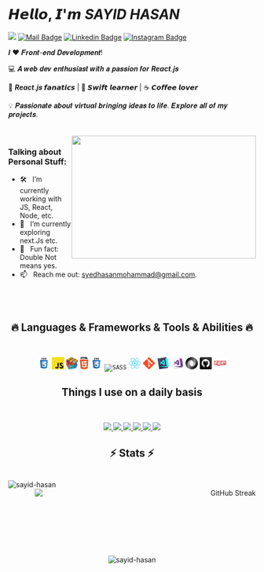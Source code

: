 
# 𝙃𝙚𝙡𝙡𝙤, 𝙄'𝙢 ***SAYID HASAN***


[![](https://img.shields.io/badge/-@sayidhasan-%23181717?style=flat-square&logo=github)](https://github.com/sayid-hasan)
[![Mail Badge](https://img.shields.io/badge/-gmail-c14438?style=flat&logo=Gmail&logoColor=white&link=mailto:syedhasanmohammad@gmail.com)](mailto:syedhasanmohammad@gmail.com)
[![Linkedin Badge](https://img.shields.io/badge/-LinkedIn-0e76a8?style=flat-square&logo=Linkedin&logoColor=white)](https://www.linkedin.com/in/mohammed-syed-hasan)
[![Instagram Badge](https://img.shields.io/badge/-Instagram-e4405f?style=flat-square&logo=Instagram&logoColor=white)](https://instagram.com/iampavangandhi/)

𝑰 ❤️ 𝑭𝒓𝒐𝒏𝒕-𝒆𝒏𝒅 𝑫𝒆𝒗𝒆𝒍𝒐𝒑𝒎𝒆𝒏𝒕!

:computer: 𝑨 𝒘𝒆𝒃 𝒅𝒆𝒗 𝒆𝒏𝒕𝒉𝒖𝒔𝒊𝒂𝒔𝒕 𝒘𝒊𝒕𝒉 𝒂 𝒑𝒂𝒔𝒔𝒊𝒐𝒏 𝒇𝒐𝒓 ***React***.𝒋𝒔

🖖 ***React***.𝒋𝒔 𝙛𝙖𝙣𝙖𝙩𝙞𝙘𝙨 | 🍎 𝙎𝙬𝙞𝙛𝙩 𝙡𝙚𝙖𝙧𝙣𝙚𝙧 | ☕️ 𝘾𝙤𝙛𝙛𝙚𝙚 𝙡𝙤𝙫𝙚𝙧 

💡 𝑷𝒂𝒔𝒔𝒊𝒐𝒏𝒂𝒕𝒆 𝒂𝒃𝒐𝒖𝒕 ***virtual*** 𝒃𝒓𝒊𝒏𝒈𝒊𝒏𝒈 𝒊𝒅𝒆𝒂𝒔 𝒕𝒐 𝒍𝒊𝒇𝒆. 𝑬𝒙𝒑𝒍𝒐𝒓𝒆 𝒂𝒍𝒍 𝒐𝒇 𝒎𝒚 𝒑𝒓𝒐𝒋𝒆𝒄𝒕𝒔.
<br><br><br>
<img align="right" height="250" width="375" alt="" src="https://raw.githubusercontent.com/iampavangandhi/iampavangandhi/master/gifs/coder.gif" />

### Talking about Personal Stuff:

- 🛠 &nbsp; I’m currently working with JS, React, Node, etc.
- 🚀 &nbsp; I’m currently exploring next.Js etc.
- 👾 &nbsp; Fun fact: Double Not means yes.
- 📫 &nbsp; Reach me out: syedhasanmohammad@gmail.com.
<br><br><br><br>
<h2 align="center">🔥 Languages & Frameworks & Tools & Abilities 🔥</h2>
<br>

<div align=center>
 
<p align="center">
  <code><img title="CSS" height="25" src="images/css.svg"></code>
  <code><img title="Javascript" height="25" src="images/javascript.svg"></code>
  <code><img title="Problem Solving" height="25" src="images/problemSolving.png"></code>
  <code><img title="HTML5" height="25" src="images/html5.svg"></code>
  <code><img title="CSS" height="25" src="images/css.svg"></code>
  <code><img title="SASS" height="25" src="images/sass.svg"></code>
  <code><img title="React" height="25" src="images/react-original.svg"></code>
  <code><img title="Git" height="25" src="images/git-original.svg"></code>
  <code><img title="Visual Studio Code" height="25" src="images/vscode.png"></code>
  <code><img title="Microsoft Visual Studio" height="25" src="images/visualstudio.png"></code>
  <code><img title="JSON" height="25" src="images/json.svg"></code>
  <code><img title="GitHub" height="25" src="images/github.svg"></code> 
  <code><img title="npm" height="25" src="images/npm.svg"></code>

</p>
</div>



<h2 align="center">Things I use on a daily basis</h2>
<br>

<p align="center">  
<a href="https://github.com/sayid-hasan">
 <img  src="https://readme-components.vercel.app/api?component=logo&fill=black&logo=react&animation=spin&svgfill=15d8fe">  
</a>
 <a href="https://github.com/sayid-hasan">
 <img  src="https://readme-components.vercel.app/api?component=logo&fill=black&logo=node.js&svgfill=659b60">
</a>
 <a href="https://github.com/sayid-hasan">
 <img  src="https://readme-components.vercel.app/api?component=logo&fill=black&logo=javascript&svgfill=659b60">
</a>
<a href="https://github.com/sayid-hasan">
<img  src="https://readme-components.vercel.app/api?component=logo&fill=black&logo=sass&svgfill=cd6799">
</a>
<a href="https://github.com/sayid-hasan">
<img  src="https://readme-components.vercel.app/api?component=logo&fill=black&logo=css3&svgfill=cd6799">
</a>
<!-- <a href="https://github.com/sayid-hasan">
<img  src="https://readme-components.vercel.app/api?component=logo&fill=black&logo=next.js&svgfill=cd6799">
</a> -->
<a href="https://github.com/sayid-hasan">
<img  src="https://readme-components.vercel.app/api?component=logo&fill=black&logo=github&svgfill=cd6799">
</a>

<h2 align="center">⚡ Stats ⚡</h2>
<br>

<div align='center'>
<div align=center>
<div align="left">
 <img width=450  align=left src="https://github-readme-stats.vercel.app/api?username=sayid-hasan&theme=material-palenight&hide_border=false&include_all_commits=false&count_private=false" alt="sayid-hasan" />
</div>
<div align="right">
 <img width=450  align=right src="https://github-readme-streak-stats.herokuapp.com?user=sayid-hasan&theme=material-palenight" alt="GitHub Streak" />
</div>
</div>
<br><br><br><br><br><br><br><br><br>
<div align=center>
 <img  src="https://github-readme-stats.vercel.app/api/top-langs/?username=sayid-hasan&theme=material-palenight&hide_border=false&include_all_commits=false&count_private=false&layout=compact" alt="sayid-hasan" />
</div>
</div>




